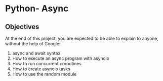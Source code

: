 <h1>Python- Async</h1>
<h2>Objectives</h2>
<p>At the end of this project, you are expected to be able to explain to anyone, without the help of Google:</p>
<ol>
<li>async and await syntax</li>
<li>How to execute an async program with asyncio</li>
<li>How to run concurrent coroutines</li>
<li>How to create asyncio tasks</li>
<li>How to use the random module</li>
</ol>
